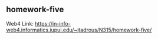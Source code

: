 ## homework-five

Web4 Link: https://in-info-web4.informatics.iupui.edu/~jtadrous/N315/homework-five/ 

